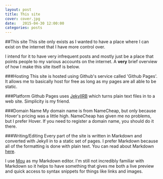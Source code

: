 ```yaml
---
layout: post
title: This site
cover: cover.jpg
date:   2015-04-30 12:00:00
categories: posts
---
```

##This site
This site only exists as I wanted to have a place where I can exist on the internet that I have more control over.

I intend for it to have very infrequent posts and mostly just be a place that points people to my various accounts on the internet.  A **very** brief overview of how I make this site itself is below.


###Hosting
This site is hosted using Github's service called 'Github Pages'.  It allows me to basically host for free as long as my pages are all able to be static.

###Platform
Github Pages uses [JekyllRB](http://jekyllrb.com/) which turns plain text files in to a web site.  Simplicity is my friend.

###Domain Name
My domain name is from NameCheap, but only because Hover's pricing was a little high.  NameCheap has given me no problems, but I prefer Hover.  If you need to register a domain name, you should do it there.

###Writing/Editing
Every part of the site is written in Markdown and converted with Jekyll in to a static set of pages.  I prefer Markdown because all of the formatting is done with plain text.  You can read about Markdown [here](http://daringfireball.net/projects/markdown/).

I use [Mou](http://25.io/mou/) as my Markdown editor.  I'm still not incredibly familiar with Markdown so it helps to have something that gives me both a live preview and quick access to syntax snippets for things like links and images.